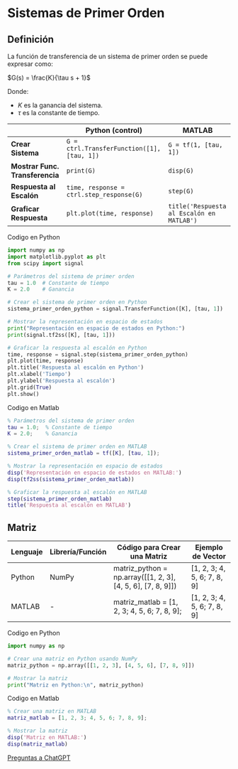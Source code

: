 # Sistemas de Primer Orden
## Definición
La función de transferencia de un sistema de primer orden se puede expresar como:

$G(s) = \frac{K}{\tau s + 1}$

Donde:
- $K$ es la ganancia del sistema.
- $\tau$ es la constante de tiempo.

|                          | Python (control)                                    | MATLAB               |
|--------------------------|-----------------------------------------------------|----------------------|
| **Crear Sistema**        | `G = ctrl.TransferFunction([1], [tau, 1])`         | `G = tf(1, [tau, 1])`|
| **Mostrar Func. Transferencia** | `print(G)`                                      | `disp(G)`            |
| **Respuesta al Escalón** | `time, response = ctrl.step_response(G)`           | `step(G)`            |
| **Graficar Respuesta**   | `plt.plot(time, response)`                         | `title('Respuesta al Escalón en MATLAB')` |

Codigo en Python
```python
import numpy as np
import matplotlib.pyplot as plt
from scipy import signal

# Parámetros del sistema de primer orden
tau = 1.0  # Constante de tiempo
K = 2.0    # Ganancia

# Crear el sistema de primer orden en Python
sistema_primer_orden_python = signal.TransferFunction([K], [tau, 1])

# Mostrar la representación en espacio de estados
print("Representación en espacio de estados en Python:")
print(signal.tf2ss([K], [tau, 1]))

# Graficar la respuesta al escalón en Python
time, response = signal.step(sistema_primer_orden_python)
plt.plot(time, response)
plt.title('Respuesta al escalón en Python')
plt.xlabel('Tiempo')
plt.ylabel('Respuesta al escalón')
plt.grid(True)
plt.show()
```

Codigo en Matlab
```matlab
% Parámetros del sistema de primer orden
tau = 1.0;  % Constante de tiempo
K = 2.0;    % Ganancia

% Crear el sistema de primer orden en MATLAB
sistema_primer_orden_matlab = tf([K], [tau, 1]);

% Mostrar la representación en espacio de estados
disp('Representación en espacio de estados en MATLAB:')
disp(tf2ss(sistema_primer_orden_matlab))

% Graficar la respuesta al escalón en MATLAB
step(sistema_primer_orden_matlab)
title('Respuesta al escalón en MATLAB')
```

## Matriz
| Lenguaje  | Librería/Función | Código para Crear una Matriz    | Ejemplo de Vector |
|------------|-------------------|------------------------------|-------------------|
| Python     | NumPy             | matriz_python = np.array([[1, 2, 3], [4, 5, 6], [7, 8, 9]]) | [1, 2, 3; 4, 5, 6; 7, 8, 9]   |
| MATLAB     | -                 | matriz_matlab = [1, 2, 3; 4, 5, 6; 7, 8, 9]; | [1, 2, 3; 4, 5, 6; 7, 8, 9]  |

Codigo en Python
```python
import numpy as np

# Crear una matriz en Python usando NumPy
matriz_python = np.array([[1, 2, 3], [4, 5, 6], [7, 8, 9]])

# Mostrar la matriz
print("Matriz en Python:\n", matriz_python)
```

Codigo en Matlab
```matlab
% Crear una matriz en MATLAB
matriz_matlab = [1, 2, 3; 4, 5, 6; 7, 8, 9];

% Mostrar la matriz
disp('Matriz en MATLAB:')
disp(matriz_matlab)
```

[Preguntas a ChatGPT](ChatGPT.md)
